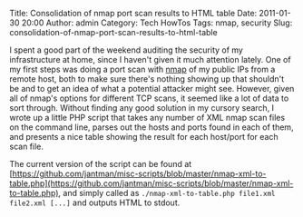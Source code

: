 Title: Consolidation of nmap port scan results to HTML table
Date: 2011-01-30 20:00
Author: admin
Category: Tech HowTos
Tags: nmap, security
Slug: consolidation-of-nmap-port-scan-results-to-html-table

I spent a good part of the weekend auditing the security of my
infrastructure at home, since I haven't given it much attention lately.
One of my first steps was doing a port scan with
[nmap](http://www.nmap.org) of my public IPs from a remote host, both to
make sure there's nothing showing up that shouldn't be and to get an
idea of what a potential attacker might see. However, given all of
nmap's options for different TCP scans, it seemed like a lot of data to
sort through. Without finding any good solution in my cursory search, I
wrote up a little PHP script that takes any number of XML nmap scan
files on the command line, parses out the hosts and ports found in each
of them, and presents a nice table showing the result for each host/port
for each scan file.

The current version of the script can be found at
[https://github.com/jantman/misc-scripts/blob/master/nmap-xml-to-table.php](https://github.com/jantman/misc-scripts/blob/master/nmap-xml-to-table.php),
and simply called as `./nmap-xml-to-table.php file1.xml file2.xml [...]`
and outputs HTML to stdout.

